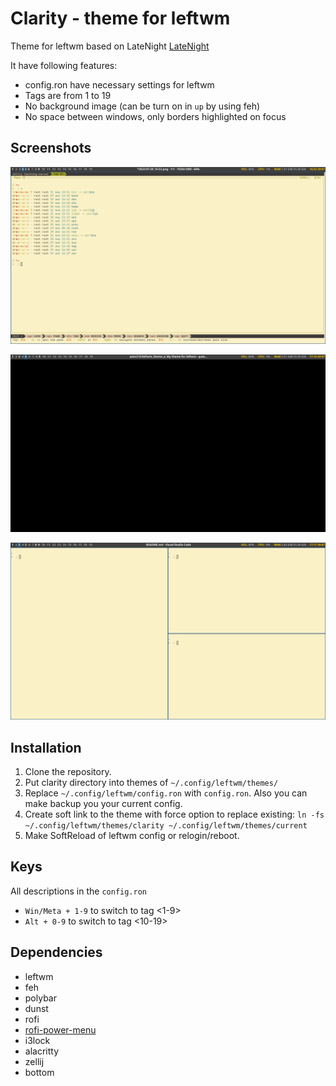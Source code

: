 # Clarity - theme for leftwm
Theme for leftwm based on LateNight [LateNight](https://github.com/JacoMalan1/LateNight)

It have following features:
- config.ron have necessary settings for leftwm
- Tags are from 1 to 19
- No background image (can be turn on in `up` by using feh)
- No space between windows, only borders highlighted on focus

## Screenshots
![Screenshot](./clarity/screenshots/screenshot1.png)

![Screenshot](./clarity/screenshots/screenshot2.png)

![Screenshot](./clarity/screenshots/screenshot3.png)

## Installation
 1. Clone the repository.
 2. Put clarity directory into themes of `~/.config/leftwm/themes/`
 3. Replace `~/.config/leftwm/config.ron` with `config.ron`. 
    Also you can make backup you your current config. 
 2. Create soft link to the theme with force option to replace existing:
    ```ln -fs ~/.config/leftwm/themes/clarity ~/.config/leftwm/themes/current```
 3. Make SoftReload of leftwm config or relogin/reboot.

## Keys
All descriptions in the `config.ron`

 - `Win/Meta + 1-9` to switch to tag <1-9>
 - `Alt + 0-9` to switch to tag <10-19>

## Dependencies
 - leftwm
 - feh
 - polybar
 - dunst
 - rofi
 - [rofi-power-menu](https://github.com/jluttine/rofi-power-menu)
 - i3lock
 - alacritty
 - zellij
 - bottom
